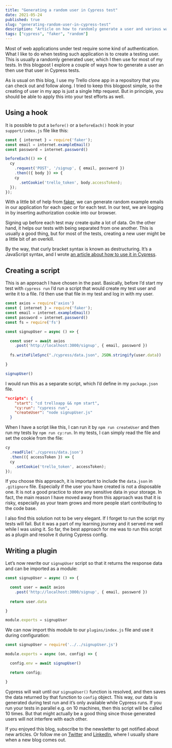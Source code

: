 ```yaml
---
title: "Generating a random user in Cypress test"
date: 2021-05-24
published: true
slug: "generating-random-user-in-cypress-test"
description: "Article on how to randomly generate a user and various ways how to use its data"
tags: ["cypress", "faker", "random"]
---
```


Most of web applications under test require some kind of authentication. What I like to do when testing such application is to create a testing user. This is usually a randomly generated user, which I then use for most of my tests. In this blogpost I explore a couple of ways how to generate a user an then use that user in Cypress tests. 

As is usual on this blog, I use my Trello clone app in a repository that you can check out and follow along. I tried to keep this blogpost simple, so the creating of user in my app is just a single http request. But in principle, you should be able to apply this into your test efforts as well.

## Using a hook
It is possible to put a `before()` or a `beforeEach()` hook in your `support/index.js` file like this:

```js [./cypress/support/index.js]
const { internet } = require('faker');
const email = internet.exampleEmail()
const password = internet.password()

beforeEach(() => {
  cy
    .request('POST', '/signup', { email, password })
    .then(({ body }) => {
    cy
      .setCookie('trello_token', body.accessToken);
  });
});
```
With a little bit of help from [faker](https://www.npmjs.com/package/faker), we can generate random example emails in our application for each spec or for each test. In our test, we are logging in by inserting authorization cookie into our browser. 

Signing up before each test may create quite a lot of data. On the other hand, it helps our tests with being separated from one another. This is usually a good thing, but for most of the tests, creating a new user might be a little bit of an overkill.

By the way, that curly bracket syntax is known as destructuring. It’s a JavaScript syntax, and I wrote [an article about how to use it in Cypress](/using-destructuring-in-cypress).

## Creating a script
This is an approach I have chosen in the past. Basically, before I’d start my test with `cypress run` I’d run a script that would create my test user and write it to a file. I’d then use that file in my test and log in with my user.

```js [signup.js]
const axios = require('axios')
const { internet } = require('faker');
const email = internet.exampleEmail()
const password = internet.password()
const fs = require('fs')

const signupUser = async () => {

  const user = await axios
    .post('http://localhost:3000/signup', { email, password })
      
  fs.writeFileSync("./cypress/data.json", JSON.stringify(user.data))

}

signupUser()
```
I would run this as a separate script, which I’d define in my `package.json` file.

```json [package.json]
"scripts": {
    "start": "cd trelloapp && npm start",
    "cy:run": "cypress run",
    "createUser": "node signupUser.js"
  }
```
When I have a script like this, I can run it by `npm run createUser` and then run my tests by `npm run cy:run`. In my tests, I can simply read the file and set the cookie from the file:
```js
cy
  .readFile('./cypress/data.json')
  .then(({ accessToken }) => {
  cy
    .setCookie('trello_token', accessToken);
}); 
```
If you choose this approach, it is important to include the `data.json` in `.gitignore` file. Especially if the user you have created is not a disposable one. It is not a good practice to store any sensitive data in your storage. In fact, the main reason I have moved away from this approach was that it is risky, especially as your team grows and more people start contributing to the code base.

I also find this solution not to be very elegant. If I forget to run the script my tests will fail. But it was a part of my learning journey and it served me well while I was using it. So far, the best approach for me was to run this script as a plugin and resolve it during Cypress config.

## Writing a plugin
Let’s now rewrite our `signupUser` script so that it returns the response data and can be imported as a module:
```js {6,10} [signupUser.js] 
const signupUser = async () => {

  const user = await axios
    .post('http://localhost:3000/signup', { email, password })
      
  return user.data

}

module.exports = signupUser
```

We can now import this module to our `plugins/index.js` file and use it during configuration:
```js [cypress/plugins/index.js]
const signupUser = require('../../signupUser.js')

module.exports = async (on, config) => {

  config.env = await signupUser()

  return config;

}
```

Cypress will wait until our `signupUser()` function is resolved, and then saves the data returned by that function to `config` object. This way, our data is generated during test run and it’s only available while Cypress runs. If you run your tests in parallel e.g. on 10 machines, then this script will be called 10 times. But that might actually be a good thing since those generated users will not interfere with each other.

If you enjoyed this blog, subscribe to the newsletter to get notified about new articles. Or follow me on [Twitter](https://twitter.com/filip_hric/) and [LinkedIn](https://www.linkedin.com/in/filip-hric-11a5b1126/), where I usually share when a new blog comes out.
